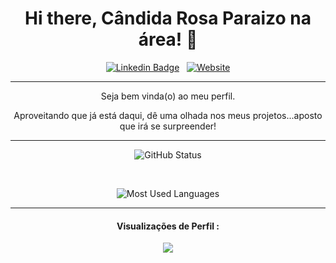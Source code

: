 <h1 align="center"> Hi there, Cândida Rosa Paraizo na área! 👋 </h1>

<div align="center">
  
[![Linkedin Badge](https://img.shields.io/badge/-crparaizo-blue?style=flat-square&logo=Linkedin&logoColor=white&link=https://www.linkedin.com/in/crparaizo/)](https://www.linkedin.com/in/crparaizo/) &nbsp; <a href="https://crparaizo.github.io" target="_blank"><img alt="Website" src="https://img.shields.io/badge/Website-https://crparaizo.github.io-blue?style=flat&logo=google-chrome"></a> 

</div>

<hr>

<p align="center">
  Seja bem vinda(o) ao meu perfil. </p>

<p align="center">
  Aproveitando que já está daqui, dê uma olhada nos meus projetos...aposto que irá se surpreender!
</p>

<hr>

<p align="center">
  <img src="https://github-readme-stats.vercel.app/api/top-langs/?username=crparaizo&theme=radical&hide=glsl,python" alt="GitHub Status"/>
</p>

<br/>

<p align="center">
  <img src="https://github-readme-stats.vercel.app/api?username=crparaizo&&show_icons=true&theme=radical&count_private=true&include_all_commits=true" alt="Most Used Languages">
</p>

<hr>

<h4 align="center"> Visualizações de Perfil :<br> </h4>
<p align="center">
<a href="https://u8views.com/github/crparaizo"><img src="https://u8views.com/api/v1/github/profiles/42551305/views/day-week-month-total-count.svg"></a>
</p>

<!--
**crparaizo/crparaizo** is a ✨ _special_ ✨ repository because its `README.md` (this file) appears on your GitHub profile.

Here are some ideas to get you started:

- 🔭 I’m currently working on ...
- 🌱 I’m currently learning ...
- 👯 I’m looking to collaborate on ...
- 🤔 I’m looking for help with ...
- 💬 Ask me about ...
- 📫 How to reach me: ...
- 😄 Pronouns: ...
- ⚡ Fun fact: ...
-->
